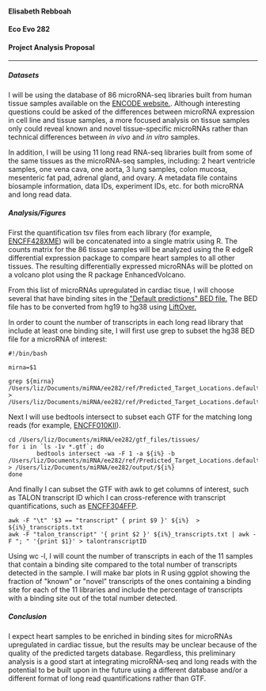 #### Elisabeth Rebboah
#### Eco Evo 282
#### Project Analysis Proposal
***
##### Datasets
I will be using the database of 86 microRNA-seq libraries built from human tissue samples available on the [ENCODE website.](https://www.encodeproject.org/matrix/?type=Experiment&status=released&perturbed=false&assay_title=microRNA-seq&replicates.library.biosample.donor.organism.scientific_name=Homo+sapiens&award.rfa=ENCODE3&award.rfa=ENCODE4). Although interesting questions could be asked of the differences between microRNA expression in cell line and tissue samples, a more focused analysis on tissue samples only could reveal known and novel tissue-specific microRNAs rather than technical differences between _in vivo_ and _in vitro_ samples.

In addition, I will be using 11 long read RNA-seq libraries built from some of the same tissues as the microRNA-seq samples, including: 2 heart ventricle samples, one vena cava, one aorta, 3 lung samples, colon mucosa, mesenteric fat pad, adrenal gland, and ovary. A metadata file contains biosample information, data IDs, experiment IDs, etc. for both microRNA and long read data.

##### Analysis/Figures
First the quantification tsv files from each library (for example, [ENCFF428XME](https://www.encodeproject.org/files/ENCFF428XME/)) will be concatenated into a single matrix using R. The counts matrix for the 86 tissue samples will be analyzed using the R edgeR differential expression package to compare heart samples to all other tissues. The resulting differentially expressed microRNAs will be plotted on a volcano plot using the R package EnhancedVolcano. 

From this list of microRNAs upregulated in cardiac tisue, I will choose several that have binding sites in the ["Default predictions" BED file.](http://www.targetscan.org/cgi-bin/targetscan/data_download.vert72.cgi) The BED file has to be converted from hg19 to hg38 using [LiftOver.](https://genome.ucsc.edu/cgi-bin/hgLiftOver)

In order to count the number of transcripts in each long read library that include at least one binding site, I will first use grep to subset the hg38 BED file for a microRNA of interest: 
```console
#!/bin/bash

mirna=$1

grep ${mirna} /Users/liz/Documents/miRNA/ee282/ref/Predicted_Target_Locations.default_predictions.hg38.named.bed > /Users/liz/Documents/miRNA/ee282/ref/Predicted_Target_Locations.default_predictions.hg38.named.${mirna}.bed 
```
Next I will use bedtools intersect to subset each GTF for the matching long reads (for example, [ENCFF010KII](https://www.encodeproject.org/files/ENCFF010KII/)).
```console
cd /Users/liz/Documents/miRNA/ee282/gtf_files/tissues/
for i in `ls -1v *.gtf`; do
        bedtools intersect -wa -F 1 -a ${i%} -b /Users/liz/Documents/miRNA/ee282/ref/Predicted_Target_Locations.default_predictions.hg38.named.${mirna}.bed > /Users/liz/Documents/miRNA/ee282/output/${i%} 
done
```
And finally I can subset the GTF with awk to get columns of interest, such as TALON transcript ID which I can cross-reference with transcript quantifications, such as  [ENCFF304FFP](https://www.encodeproject.org/files/ENCFF304FFP/). 
```console
awk -F "\t" '$3 == "transcript" { print $9 }' ${i%}  > ${i%}_transcripts.txt
awk -F "talon_transcript" '{ print $2 }' ${i%}_transcripts.txt | awk -F "; " '{print $1}' > talontranscriptID
```
Using wc -l, I will count the number of transcripts in each of the 11 samples that contain a binding site compared to the total number of transcripts detected in the sample. I will make bar plots in R using ggplot showing the fraction of "known" or "novel" transcripts of the ones containing a binding site for each of the 11 libraries and include the percentage of transcripts with a binding site out of the total number detected.

##### Conclusion
I expect heart samples to be enriched in binding sites for microRNAs upregulated in cardiac tissue, but the results may be unclear because of the quality of the predicted targets database. Regardless, this preliminary analysis is a good start at integrating microRNA-seq and long reads with the potential to be built upon in the future using a different database and/or a different format of long read quantifications rather than GTF.
